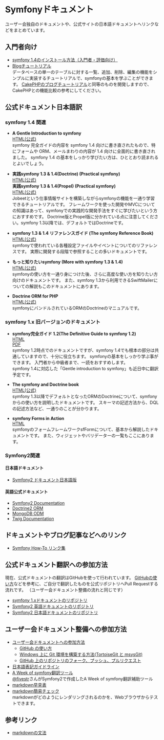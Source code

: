 Symfonyドキュメント
=============================

ユーザー会独自のドキュメントや、公式サイトの日本語ドキュメントへリンクなどをまとめています。


入門者向け
--------

  - [symfony 1.4のインストール方法（入門者・評価向け）](docs/for-beginners/installation)
  - [Blogチュートリアル](docs/for-beginners/blog-tutorial/?sk=file&so=asc)<br />
    データベースの単一のテーブルに対する一覧、追加、削除、編集の機能をシンプルに実装するチュートリアルで、symfonyの基本を学ぶことができます。
    [CakePHPのブログチュートリアル](http://book.cakephp.org/ja/view/219/Blog)と同等のものを開発しますので、CakePHPとの機能比較の参考にしてください。


公式ドキュメント日本語訳
------------------------

### symfony 1.4 関連

  - **A Gentle Introduction to symfony**<br />
    [HTML(公式)](http://www.symfony-project.org/gentle-introduction/1_4/ja/)<br />
    symfony 完全ガイドの内容を symfony 1.4 向けに書き直されたもので、特にフォームや ORM、メールまわりの内容が 1.4 向けに全面的に書き直されました。
    symfony 1.4 の基本をしっかり学びたい方は、ひととおり読まれるとよいでしょう。
    
  - **実践symfony 1.3 & 1.4(Doctrine) (Practical symfony)**<br />
    [HTML(公式)](http://www.symfony-project.org/jobeet/1_4/Doctrine/ja/)<br />
    **実践symfony 1.3 & 1.4(Propel) (Practical symfony)**<br />
    [HTML(公式)](http://www.symfony-project.org/jobeet/1_4/Propel/ja/)<br />
    Jobeetという仕事情報サイトを構築しながらsymfonyの機能を一通り学習できるチュートリアルです。
    フレームワークを使った開発やMVCについての知識はあって、symfonyでの実践的な開発手法をすぐに学びたいという方におすすめです。
    Doctrine版とPropel版に分かれている点に注意してください。symfony 1.3以降では、デフォルトではDoctrineです。

  - **symfony 1.3 & 1.4 リファレンスガイド (The symfony Reference Book)**<br />
    [HTML(公式)](http://www.symfony-project.org/reference/1_4/ja/)<br />
    symfonyで使われている各種設定ファイルやイベントについてのリファレンスです。
    実際に開発する段階で参照することの多いドキュメントです。

  - **もっと知りたいsymfony (More with symfony 1.3 & 1.4)**<br />
    [HTML(公式)](http://www.symfony-project.org/more-with-symfony/1_4/ja/)<br />
    symfonyの使い方を一通り身につけた後、さらに高度な使い方を知りたい方向けのドキュメントです。
    また、symfony 1.3から利用できるSwiftMailerについての解説もこのドキュメントにあります。


  - **Doctrine ORM for PHP**<br />
    [HTML(公式)](http://www.doctrine-project.org/projects/orm/1.2/docs/manual/ja)<br />
    symfonyにバンドルされているORMのDoctrineのマニュアルです。


### symfony 1.x 旧バージョンのドキュメント

  - **symfony完全ガイド 1.2(The Definitive Guide to symfony 1.2)**<br />
    [HTML](http://symfony.sarabande.jp/book/1.2/)<br />
    [PDF](http://cloud.github.com/downloads/masakielastic/masakielastic.github.com/sf-book-1.2-ja.pdf)<br />
    symfony 1.2時点でのドキュメントですが、symfony 1.4でも根本の部分は共通していますので、十分に役立ちます。
    symfonyの基本をしっかり学ぶ事ができます。
    入門者から中級者まで、一読をおすすめします。<br />
    symfony 1.4に対応した「Gentle introduction to symfony」も近日中に翻訳予定です。

  - **The symfony and Doctrine book**<br />
    [HTML(公式)](http://www.symfony-project.org/doctrine/1_2/ja/)<br />
    symfony 1.3以降でデフォルトとなったORMのDoctrineについて、symfonyからの使い方を説明したドキュメントです。
    スキーマの記述方法から、DQLの記述方法など、一通りのことが分かります。

  - **symfony Forms in Action**<br />
    [HTML](http://www.symfony-project.org/forms/1_2/ja/)<br />
    symfonyのフォームフレームワークsfFormについて、基本から解説したドキュメントです。
    また、ウィジェットやバリデーターの一覧もここにあります。


### Symfony2関連

#### 日本語ドキュメント

  - [Symfony2 ドキュメント日本語版](http://docs.symfony.gr.jp)

#### 英語公式ドキュメント

  - [Symfony2 Documentation](http://docs.symfony-reloaded.org/master/)
  - [Doctrine2 ORM](http://www.doctrine-project.org/projects/orm/2.0/docs/en)
  - [MongoDB ODM](http://www.doctrine-project.org/projects/mongodb_odm/1.0/docs/reference/en)
  - [Twig Documentation](http://www.twig-project.org/documentation)


ドキュメントやブログ記事などへのリンク
--------------------------------------

  - [Symfony How-To リンク集](docs/link_index)



公式ドキュメント翻訳への参加方法
------------------------------

現在、公式ドキュメントの翻訳はGitHubを使って行われています。
[GitHubの使い方](github-howto)などを参考に、ご自分で翻訳したものを公式リポジトリへPull Requestする流れです。
（ユーザー会ドキュメント整備の流れと同じです）

  - [symfony 1.xドキュメントのリポジトリ](http://github.com/symfony/symfony1-docs)
  - [Symfony2 英語ドキュメントのリポジトリ](http://github.com/symfony/symfony-docs)
  - [Symfony2 日本語ドキュメントのリポジトリ](http://github.com/symfony-japan/symfony-docs-ja)



ユーザー会ドキュメント整備への参加方法
------------------------------------

  - [ユーザー会ドキュメントへの参加方法](joining-userdocs)
    - [GitHub の使い方](./git/github-howto)
    - [Windows 上に Git 環境を構築する方法(TortoiseGit と msysGit)](./git/setup-git-windows)
    - [GitHub 上のリポジトリのフォーク、プッシュ、プルリクエスト](./git/git-fork-and-push)
  - [日本語表記ガイドライン](japanese-style)
  - [A Week of symfony翻訳ツール](http://fivestar.fm/awos/)<br />
    [@fivestr](http://twitter.com/fivestr)さんがSymfony2で作成したA Week of symfony翻訳補助ツール
  - [markdown早見表](markdown-sample)
  - [markdown簡易チェック](http://www.symfony-project.org/plugins/markdown_dingus)<br />
    markdownがどのようにレンダリングされるのかを、Webブラウザからテストできます。



参考リンク
----------

  - [markdownの文法](http://blog.2310.net/archives/6)

